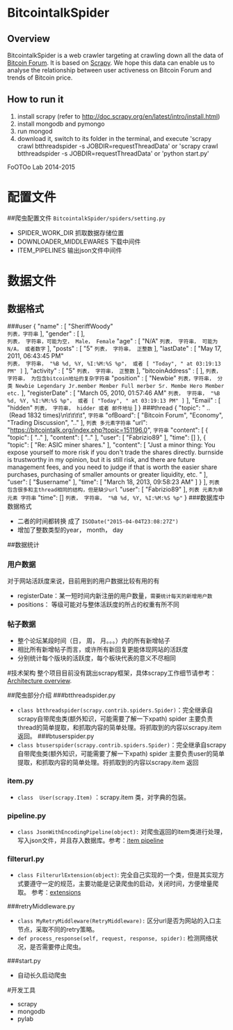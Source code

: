 BitcointalkSpider
================
## Overview

BitcointalkSpider is a web crawler targeting at crawling down all the data of [Bitcoin Forum](http://www.bitcointalk.org). It is based on [Scrapy](http://www.scrapy.org). We hope this data can enable us to analyse the relationship between user activeness on Bitcoin Forum and trends of Bitcoin price.

## How to run it

1. install scrapy (refer to http://doc.scrapy.org/en/latest/intro/install.html)
2. install mongodb and pymongo
3. run mongod
4. download it, switch to its folder in the terminal, and execute 'scrapy crawl btthreadspider -s JOBDIR=requestThreadData' or 'scrapy crawl btthreadspider -s JOBDIR=requestThreadData' or 'python start.py'

FoOTOo Lab 2014-2015

# 配置文件
##爬虫配置文件 `BitcointalkSpider/spiders/setting.py`
- SPIDER_WORK_DIR 抓取数据存储位置 
- DOWNLOADER_MIDDLEWARES 下载中间件
- ITEM_PIPELINES 输出json文件中间件


# 数据文件
## 数据格式
###user
{
	"name" : [
		"SheriffWoody"                  
`列表，字符串`
	],
	"gender" : [ ],                            
`列表， 字符串，可能为空， Male， Female`
	"age" : [
		"N/A" 
`列表， 字符串， 可能为 N/A， 或者数字`
	],
	"posts" : [
		"5" 
`列表， 字符串， 正整数`
	],
	"lastDate" : [
		"May 17, 2011, 06:43:45 PM"    
`列表， 字符串， "%B %d, %Y, %I:%M:%S %p"， 或者 [ "Today", " at 03:19:13 PM" ]`
	],
	"activity" : [
		"5"
`列表， 字符串， 正整数`
	],
	"bitcoinAddress" : [ ],
`列表，字符串， 为包含bitcoin地址的复杂字符串`
	"position" : [
		"Newbie"
`列表，字符串， 分类 Newbie Legendary Jr.member Member Full merber Sr. Membe Hero Member  etc.`
	],
	"registerDate" : [
		"March 05, 2010, 01:57:46 AM"
`列表， 字符串， "%B %d, %Y, %I:%M:%S %p"， 或者 [ "Today", " at 03:19:13 PM" ]`
	],
	"Email" : [
		"hidden"
`列表， 字符串， hidder 或者 邮件地址`
	]
}
###thread
{
  "topic": " ..  (Read 1832 times)\n\t\t\t\t",
`字符串`
  "ofBoard": [
    "Bitcoin Forum",
    "Economy",
    "Trading Discussion",
    ".."
  ],
`列表 多元素字符串`
  "url": "https://bitcointalk.org/index.php?topic=151196.0",
 `字符串`
 "content": [
    {
      "topic": [
        ".."
      ],
      "content": [
        ".."
      ],
      "user": [
        "Fabrizio89"
      ],
      "time": []
    },
    {
      "topic": [
        "Re: ASIC miner shares."
      ],
      "content": [
        "Just a minor thing: You expose yourself to more risk if you don't trade the shares directly. burnside is trustworthy in my opinion, but it is still risk, and there are future management fees, and you need to judge if that is worth the easier share purchases, purchasing of smaller amounts or greater liquidity, etc. "
      ],
      "user": [
        "$username"
      ],
      "time": [
        "March 18, 2013, 09:58:23 AM"
      ]
    }
  ],
`列表 包含很多和主thread相同的结构，但是缺少url`
  "user": [
    "Fabrizio89"
  ],
`列表 元素为单元素 字符串`
  "time": []
`列表， 字符串， "%B %d, %Y, %I:%M:%S %p"`
}
###数据库中数据格式
- 二者的时间都转换 成了 ``ISODate("2015-04-04T23:08:27Z")``
- 增加了整数类型的year， month， day


##数据统计
### 用户数据
对于网站活跃度来说，目前用到的用户数据比较有用的有 


- registerDate：某一短时间内新注册的用户数量，`需要统计每天的新增用户数`
- positions： 等级可能对与整体活跃度的所占的权重有所不同


### 帖子数据
- 整个论坛某段时间（日， 周， 月。。。）内的所有新增帖子
- 相比所有新增帖子而言，或许所有新回复更能体现网站的活跃度
- 分别统计每个版块的活跃度，每个板块代表的意义不尽相同



#技术架构
整个项目目前没有跳出scrapy框架，具体scrapy工作细节请参考：[Architecture overview](http://doc.scrapy.org/en/latest/topics/architecture.html).


##爬虫部分介绍
###btthreadspider.py
- `class btthreadspider(scrapy.contrib.spiders.Spider)`：完全继承自scrapy自带爬虫类(额外知识，可能需要了解一下xpath) spider
主要负责thread的简单提取，和抓取内容的简单处理。将抓取到的内容以scrapy.item 返回。
###btuserspider.py
- `class btuserspider(scrapy.contrib.spiders.Spider)`：完全继承自scrapy自带爬虫类(额外知识，可能需要了解一下xpath) spider
主要负责user的简单提取，和抓取内容的简单处理。将抓取到的内容以scrapy.item 返回


### item.py
- `class  User(scrapy.Item)` ：scrapy.item 类，对字典的包装。


### pipeline.py
- `class JsonWithEncodingPipeline(object):` 对爬虫返回的item类进行处理，写入json文件，并且存入数据库。参考：[item pipeline](http://doc.scrapy.org/en/latest/topics/item-pipeline.html)

### filterurl.py
- `class FilterurlExtension(object)`: 完全自己实现的一个类，但是其实现方式要遵守一定的规范，主要功能是记录爬虫的启动，关闭时间，方便增量爬取。
参考：[extensions](http://doc.scrapy.org/en/latest/topics/extensions.html)

###retryMiddleware.py
- ``class MyRetryMiddleware(RetryMiddleware):`` 区分url是否为网站的入口主节点，采取不同的retry策略。
- ``def process_response(self, request, response, spider):`` 检测网络状况，是否需要停止爬虫。

###start.py
- 自动长久启动爬虫

#开发工具
- scrapy
- mongodb
- pylab

